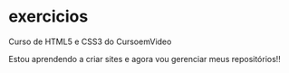 # exercicios
 Curso de HTML5 e CSS3 do CursoemVideo

 Estou aprendendo a criar sites e agora vou gerenciar meus repositórios!!